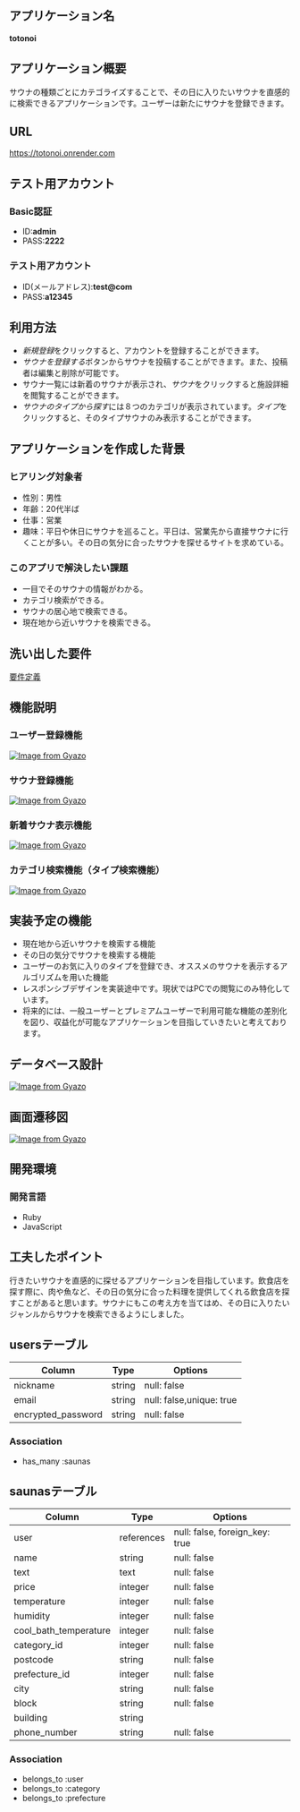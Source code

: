 ## アプリケーション名	
**totonoi**
## アプリケーション概要	
サウナの種類ごとにカテゴライズすることで、その日に入りたいサウナを直感的に検索できるアプリケーションです。ユーザーは新たにサウナを登録できます。
## URL
https://totonoi.onrender.com
## テスト用アカウント	
### Basic認証
* ID:**admin**  
* PASS:**2222**  
### テスト用アカウント
* ID(メールアドレス):**test@com**  
* PASS:**a12345**  
## 利用方法	
* *新規登録*をクリックすると、アカウントを登録することができます。  
* *サウナを登録する*ボタンからサウナを投稿することができます。また、投稿者は編集と削除が可能です。  
* サウナ一覧には新着のサウナが表示され、*サウナ*をクリックすると施設詳細を閲覧することができます。  
* *サウナのタイプから探す*には８つのカテゴリが表示されています。*タイプ*をクリックすると、そのタイプサウナのみ表示することができます。  
## アプリケーションを作成した背景	
### ヒアリング対象者
* 性別：男性
* 年齢：20代半ば
* 仕事：営業
* 趣味：平日や休日にサウナを巡ること。平日は、営業先から直接サウナに行くことが多い。その日の気分に合ったサウナを探せるサイトを求めている。

### このアプリで解決したい課題
* 一目でそのサウナの情報がわかる。
* カテゴリ検索ができる。
* サウナの居心地で検索できる。
* 現在地から近いサウナを検索できる。
## 洗い出した要件
[要件定義](https://docs.google.com/spreadsheets/d/1r9txovVZnErDrK6COW6YvjeqGi0ZhQSXKq-E63nCkZM/edit?usp=sharing)
## 機能説明
### ユーザー登録機能
[![Image from Gyazo](https://i.gyazo.com/8a901a57a5b43764a7b7cf0409d63d4d.png)](https://gyazo.com/8a901a57a5b43764a7b7cf0409d63d4d)
### サウナ登録機能
[![Image from Gyazo](https://i.gyazo.com/5fd879064dcf24478decae95536f7106.gif)](https://gyazo.com/5fd879064dcf24478decae95536f7106)
### 新着サウナ表示機能
[![Image from Gyazo](https://i.gyazo.com/5d7753bd5338d99164cf26693a2b64cf.jpg)](https://gyazo.com/5d7753bd5338d99164cf26693a2b64cf)
### カテゴリ検索機能（タイプ検索機能）
[![Image from Gyazo](https://i.gyazo.com/3b7a846b6d69c21dca4874da78f8c057.jpg)](https://gyazo.com/3b7a846b6d69c21dca4874da78f8c057)
## 実装予定の機能
* 現在地から近いサウナを検索する機能
* その日の気分でサウナを検索する機能
* ユーザーのお気に入りのタイプを登録でき、オススメのサウナを表示するアルゴリズムを用いた機能
* レスポンシブデザインを実装途中です。現状ではPCでの閲覧にのみ特化しています。
* 将来的には、一般ユーザーとプレミアムユーザーで利用可能な機能の差別化を図り、収益化が可能なアプリケーションを目指していきたいと考えております。
## データベース設計 
[![Image from Gyazo](https://i.gyazo.com/e7563fb2d5c7d6232e186545e685bf0e.png)](https://gyazo.com/e7563fb2d5c7d6232e186545e685bf0e)
## 画面遷移図	
[![Image from Gyazo](https://i.gyazo.com/908533bb8815773cb2bfafd393e7d0a6.png)](https://gyazo.com/908533bb8815773cb2bfafd393e7d0a6)
## 開発環境	
### 開発言語
* Ruby
* JavaScript
## 工夫したポイント
行きたいサウナを直感的に探せるアプリケーションを目指しています。飲食店を探す際に、肉や魚など、その日の気分に合った料理を提供してくれる飲食店を探すことがあると思います。サウナにもこの考え方を当てはめ、その日に入りたいジャンルからサウナを検索できるようにしました。

## usersテーブル
| Column              | Type       | Options                       |
| ------------------- | ---------- | ----------------------------- |
| nickname            | string     | null: false                   |
| email               | string     | null: false,unique: true      |
| encrypted_password  | string     | null: false                   |
### Association
- has_many :saunas

## saunasテーブル
| Column                | Type        | Options                         |
| --------------------- | ----------- | ------------------------------- |
| user                  | references  | null: false, foreign_key: true  |
| name                  | string      | null: false                     |
| text                  | text        | null: false                     |
| price                 | integer     | null: false                     |
| temperature           | integer     | null: false                     |
| humidity              | integer     | null: false                     |
| cool_bath_temperature | integer     | null: false                     |
| category_id           | integer     | null: false                     |
| postcode              | string      | null: false                     |
| prefecture_id         | integer     | null: false                     |
| city                  | string      | null: false                     |
| block                 | string      | null: false                     |
| building              | string      |                                 |
| phone_number          | string      | null: false                     |
### Association
- belongs_to :user
- belongs_to :category
- belongs_to :prefecture
